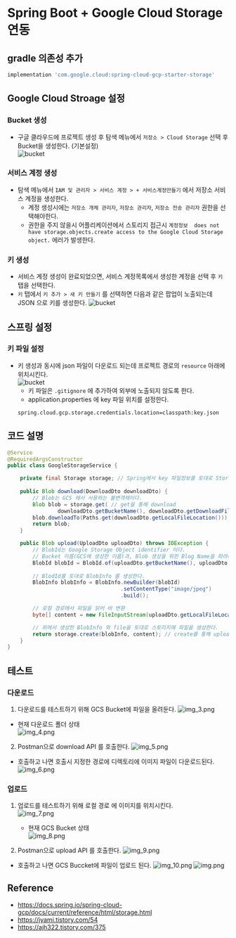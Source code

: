 # Spring Boot + Google Cloud Storage 연동

## gradle 의존성 추가
```groovy
implementation 'com.google.cloud:spring-cloud-gcp-starter-storage'
```

## Google Cloud Stroage 설정

### Bucket 생성
- 구글 클라우드에 프로젝트 생성 후 탐색 메뉴에서 `저장소 > Cloud Storage` 선택 후 Bucket을 생성한다. (기본설정)  
  ![bucket](./image/img.png)
### 서비스 계정 생성
- 탐색 메뉴에서 `IAM 및 관리자 > 서비스 계정 > + 서비스계정만들기` 에서 저장소 서비스 계정을 생성한다.
  - 계정 생성시에는 `저장소 개체 관리자`, `저장소 관리자`, `저장소 전송 관리자` 권한을 선택해야한다.
  - 권한을 주지 않을시 어플리케이션에서 스토리지 접근시 `계정정보  does not have storage.objects.create access to the Google Cloud Storage object.` 에러가 발생한다.

### 키 생성
- 서비스 계정 생성이 완료되었으면, 서비스 계정목록에서 생성한 계정을 선택 후 `키` 탭을 선택한다.  
- `키` 탭에서 `키 추가 > 새 키 만들기` 를 선택하면 다음과 같은 팝업이 노출되는데 JSON 으로 키를 생성한다.
  ![bucket](./image/img_2.png)


## 스프링 설정
### 키 파일 설정
- 키 생성과 동시에 json 파일이 다운로드 되는데 프로젝트 경로의 `resource` 아래에 위치시킨다.  
  ![bucket](./image/img_1.png)
  - 키 파일은 `.gitignore` 에 추가하여 외부에 노출되지 않도록 한다.
  - application.properties 에 key 파일 위치를 설정한다.
  ```properties
  spring.cloud.gcp.storage.credentials.location=classpath:key.json
  ```
  
## 코드 설명
```java
@Service
@RequiredArgsConstructor
public class GoogleStorageService {

    private final Storage storage; // Spring에서 key 파일정보를 토대로 Storage를 생성해준다. 사용자는 주입받아서 사용하면 됨.
    
    public Blob download(DownloadDto downloadDto) {
        // Blob는 GCS 에서 사용하는 불변객체이다.
        Blob blob = storage.get( // get을 통해 download
                downloadDto.getBucketName(), downloadDto.getDownloadFileName());
        blob.downloadTo(Paths.get(downloadDto.getLocalFileLocation()));
        return blob;
    }

    public Blob upload(UploadDto uploadDto) throws IOException {
        // BlobId는 Google Storage Object identifier 이다.
        // Bucket 이름(GCS에 생성한 이름)과, Blob 생성을 위한 Blog Name을 파라미터로 받는다. 
        BlobId blobId = BlobId.of(uploadDto.getBucketName(), uploadDto.getUploadFileName());
        
        // BlodId를 토대로 BlobInfo 를 생성한다.
        BlobInfo blobInfo = BlobInfo.newBuilder(blobId)
                                    .setContentType("image/jpeg")
                                    .build();

        // 로컬 경로에서 파일을 읽어 바 변환
        byte[] content = new FileInputStream(uploadDto.getLocalFileLocation()).readAllBytes();

        // 위에서 생성한 BlobInfo 와 file을 토대로 스토리지에 파일을 생성한다. 
        return storage.create(blobInfo, content); // create를 통해 upload 한다.
    }
}
```

## 테스트
### 다운로드
1. 다운로드를 테스트하기 위해 GCS Bucket에 파일을 올려둔다.
  ![img_3.png](./image/img_3.png)
  - 현재 다운로드 폴더 상태  
    ![img_4.png](./image/img_4.png)

2. Postman으로 download API 를 호출한다.
   ![img_5.png](./image/img_5.png)
   
  - 호출하고 나면 호출시 지정한 경로에 디렉토리에 이미지 파일이 다운로드된다.  
    ![img_6.png](./image/img_6.png)
  

### 업로드
1. 업로드를 테스트하기 위해 로컬 경로 에 이미지를 위치시킨다.  
   ![img_7.png](./image/img_7.png)
   - 현재 GCS Bucket 상태  
     ![img_8.png](./image/img_8.png)

2. Postman으로 upload API 를 호출한다.
   ![img_9.png](./image/img_9.png)

  - 호출하고 나면 GCS Buccket에 파일이 업로드 된다.
    ![img_10.png](./image/img_10.png)
    ![img.png](img.png)
    

## Reference
- https://docs.spring.io/spring-cloud-gcp/docs/current/reference/html/storage.html
- https://jyami.tistory.com/54
- https://ajh322.tistory.com/375

